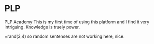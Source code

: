 # PLP
PLP Academy
This is my first time of using this platform and I find it very intriguing.
Knowledge is truely power.

=rand(3,4)
so random sentenses are not working here, nice.
